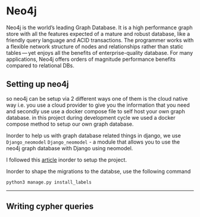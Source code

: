 # Neo4j

Neo4j is the world’s leading Graph Database. It is a high performance graph store with all the features expected of a mature and robust database, like a friendly query language and ACID transactions. The programmer works with a flexible network structure of nodes and relationships rather than static tables — yet enjoys all the benefits of enterprise-quality database. For many applications, Neo4j offers orders of magnitude performance benefits compared to relational DBs.

## Setting up neo4j

so neo4j can be setup via 2 different ways one of them is the cloud native way i.e. you use a cloud provider to give you the information that you need and secondly use use a docker compose file to self host your own graph database.
in this project during development cycle we used a docker compose method to setup our own graph database.

Inorder to help us with graph database related things in django, we use `Django_neomodel`
`Django_neomodel` - a module that allows you to use the neo4j graph database with Django using neomodel.

I followed this [article](https://medium.com/swlh/create-rest-api-with-django-and-neo4j-database-using-django-nemodel-1290da717df9) inorder to setup the project.

Inorder to shape the migrations to the databse, use the following command

```bash
python3 manage.py install_labels
```

---

## Writing cypher queries
